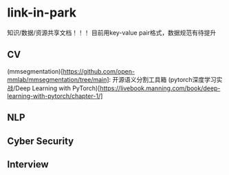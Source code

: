 # link-in-park
知识/数据/资源共享文档！！！
目前用key-value pair格式，数据规范有待提升

## CV
(mmsegmentation)[https://github.com/open-mmlab/mmsegmentation/tree/main]: 开源语义分割工具箱
(pytorch深度学习实战/Deep Learning with PyTorch)[https://livebook.manning.com/book/deep-learning-with-pytorch/chapter-1/]

## NLP

## Cyber Security

## Interview

